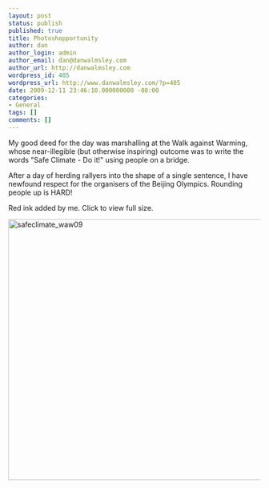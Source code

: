 ```yaml
---
layout: post
status: publish
published: true
title: Photoshopportunity
author: dan
author_login: admin
author_email: dan@danwalmsley.com
author_url: http://danwalmsley.com
wordpress_id: 405
wordpress_url: http://www.danwalmsley.com/?p=405
date: 2009-12-11 23:46:10.000000000 -08:00
categories:
- General
tags: []
comments: []
---
```

My good deed for the day was marshalling at the Walk against Warming, whose near-illegible (but otherwise inspiring) outcome was to write the words "Safe Climate - Do it!" using people on a bridge.
<p style="text-align: left;">After a day of herding rallyers into the shape of a single sentence, I have newfound respect for the organisers of the Beijing Olympics. Rounding people up is HARD!</p>
<p style="text-align: left;">Red ink added by me. Click to view full size.</p>
<p style="text-align: left;"><a href="http://www.danwalmsley.com/wp-content/uploads/2009/12/safeclimate_waw09.jpg"><img class="aligncenter size-full wp-image-406" title="safeclimate_waw09" src="http://www.danwalmsley.com/wp-content/uploads/2009/12/safeclimate_waw09.jpg" alt="safeclimate_waw09" width="784" height="521" /></a></p>
